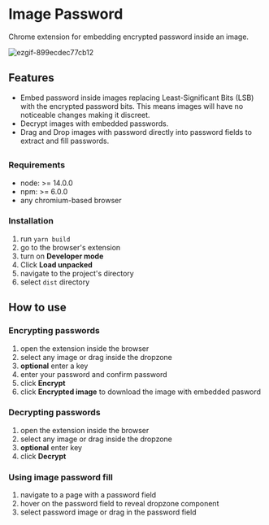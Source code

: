 # Image Password

Chrome extension for embedding encrypted password inside an image.

![ezgif-899ecdec77cb12](https://github.com/user-attachments/assets/a21b8de5-f932-4fe5-a57d-c1890a87508e)

## Features

 - Embed password inside images replacing Least-Significant Bits (LSB) with the encrypted password bits. This means images will have no noticeable changes making it discreet.
 - Decrypt images with embedded passwords.
 - Drag and Drop images with password directly into password fields to extract and fill passwords.
##
### Requirements
- node: >= 14.0.0
- npm: >= 6.0.0
- any chromium-based browser

### Installation
 1. run `yarn build`
 2. go to the browser's extension
 3. turn on **Developer mode**
 4. Click **Load unpacked**
 5. navigate to the project's directory
 6. select `dist` directory


## How to use

 ### Encrypting passwords
 
 1. open the extension inside the browser
 2. select any image or drag inside the dropzone
 3. **optional** enter a key
 4. enter your password and confirm password
 5. click **Encrypt**
 6. click  **Encrypted image** to download the image with embedded pasword

 ### Decrypting passwords
 1. open the extension inside the browser
 2. select any image or drag inside the dropzone
 3.  **optional** enter key
 4. click **Decrypt**

 ### Using image password fill
 
 1. navigate to a page with a password field
 2. hover on the password field to reveal dropzone component
 3. select password image or drag in the password field
